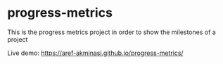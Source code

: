 # progress-metrics

This is the progress metrics project in order to show the milestones of a project

Live demo: https://aref-akminasi.github.io/progress-metrics/
